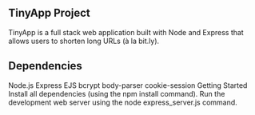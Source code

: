 ## TinyApp Project

TinyApp is a full stack web application built with Node and Express that allows users to shorten long URLs (à la bit.ly).

## Dependencies
Node.js
Express
EJS
bcrypt
body-parser
cookie-session
Getting Started
Install all dependencies (using the npm install command).
Run the development web server using the node express_server.js command.